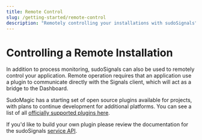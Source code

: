 ```yaml
---
title: Remote Control
slug: /getting-started/remote-control
description: "Remotely controlling your installations with sudoSignals"
---
```


# Controlling a Remote Installation

In addition to process monitoring, sudoSignals can also be used to remotely control your application. Remote operation requires that an application use a plugin to communicate directly with the Signals client, which will act as a bridge to the Dashboard.

SudoMagic has a starting set of open source plugins available for projects, with plans to continue development for additional platforms. You can see a list of all [officially supported plugins here](/plugins).

If you'd like to build your own plugin please review the documentation for the sudoSignals [service API](/api).
